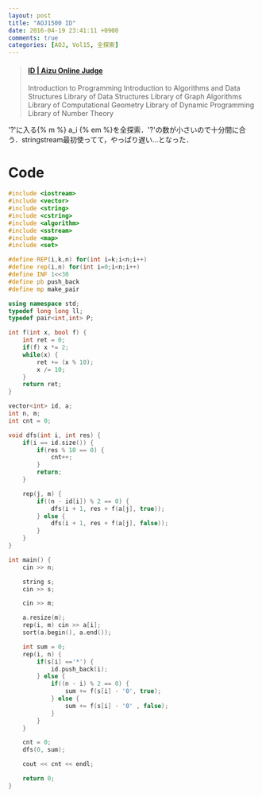 ```yaml
---
layout: post
title: "AOJ1500 ID"
date: 2016-04-19 23:41:11 +0900
comments: true
categories: [AOJ, Vol15, 全探索]
---
```


<blockquote class="embedly-card" data-card-key="39deea93f79745829254c0652225a544" data-card-controls="0" data-card-branding="0" data-card-type="article"><h4><a href="http://judge.u-aizu.ac.jp/onlinejudge/description.jsp?id=1500">ID | Aizu Online Judge</a></h4><p>Introduction to Programming Introduction to Algorithms and Data Structures Library of Data Structures Library of Graph Algorithms Library of Computational Geometry Library of Dynamic Programming Library of Number Theory</p></blockquote>
<script async src="//cdn.embedly.com/widgets/platform.js" charset="UTF-8"></script>

<!-- more -->

'?'に入る{% m %} a_i {% em %}を全探索．'?'の数が小さいので十分間に合う．stringstream最初使ってて，やっぱり遅い...となった．

# Code

```cpp
#include <iostream>
#include <vector>
#include <string>
#include <cstring>
#include <algorithm>
#include <sstream>
#include <map>
#include <set>

#define REP(i,k,n) for(int i=k;i<n;i++)
#define rep(i,n) for(int i=0;i<n;i++)
#define INF 1<<30
#define pb push_back
#define mp make_pair

using namespace std;
typedef long long ll;
typedef pair<int,int> P;

int f(int x, bool f) {
	int ret = 0;
	if(f) x *= 2;
	while(x) {
		ret += (x % 10);
		x /= 10;
	}
	return ret;
}

vector<int> id, a;
int n, m;
int cnt = 0;

void dfs(int i, int res) {
	if(i == id.size()) {
		if(res % 10 == 0) {
			cnt++;
		}
		return;
	}

	rep(j, m) {
		if((n - id[i]) % 2 == 0) {
			dfs(i + 1, res + f(a[j], true));
		} else {
			dfs(i + 1, res + f(a[j], false));
		}
	}
}

int main() {
	cin >> n;

	string s;
	cin >> s;

	cin >> m;

	a.resize(m);
	rep(i, m) cin >> a[i];
	sort(a.begin(), a.end());

	int sum = 0;
	rep(i, n) {
		if(s[i] =='*') {
			id.push_back(i);
		} else {
			if((n - i) % 2 == 0) {
				sum += f(s[i] - '0', true);
			} else {
				sum += f(s[i] - '0' , false);
			}
		}
	}

	cnt = 0;
	dfs(0, sum);

	cout << cnt << endl;

	return 0;
}
```

